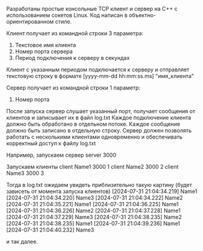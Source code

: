 Разработаны простые консольные TCP клиент и сервер на C++ с использованием сокетов Linux. Код написан в объектно-ориентированном стиле.

Клиент получает из командной строки 3 параметра:
1) Текстовое имя клиента
2) Номер порта сервера
3) Период подключения к серверу в секундах

Клиент с указанным периодом подключается к серверу и отправляет текстовую строку в формате
[yyyy-mm-dd hh:mm:ss.ms] "имя_клиента"

Сервер получает из командной строки 1 параметр:
1) Номер порта

После запуска сервер слушает указанный порт, получает сообщения от клиентов и записывает их в файл log.txt
Каждое подключение клиента должно быть обработано в отдельном потоке.
Каждое сообщение должно быть записано в отдельную строку.
Сервер должен позволять работать с несколькими клиентами одновременно и обеспечивать корректный доступ к файлу log.txt

Например, запускаем сервер
server 3000

Запускаем клиенты
client Name1 3000 1
client Name2 3000 2
client Name3 3000 3

Тогда в log.txt ожидаем увидеть приблизительно такую картину (будет зависеть от момента запуска клиентов)
[2024-07-31 21:04:34.219] Name1
[2024-07-31 21:04:34.220] Name3
[2024-07-31 21:04:34.222] Name2
[2024-07-31 21:04:35.221] Name1
[2024-07-31 21:04:36.225] Name1
[2024-07-31 21:04:36.226] Name2
[2024-07-31 21:04:37.228] Name1
[2024-07-31 21:04:37.229] Name3
[2024-07-31 21:04:38.235] Name2
[2024-07-31 21:04:38.235] Name1
[2024-07-31 21:04:39.236] Name1
[2024-07-31 21:04:40.232] Name3

и так далее.
